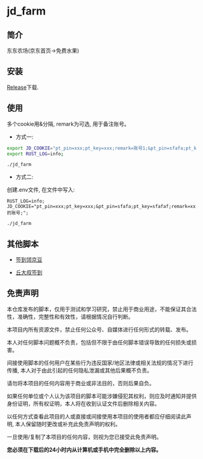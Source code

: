 # jd_farm

## 简介

东东农场(京东首页->免费水果)

## 安装

[Release](https://github.com/ClassmateLin/jd-farm/releases)下载.

## 使用

多个cookie用&分隔, remark为可选, 用于备注账号。

- 方式一:

```bash
export JD_COOKIE="pt_pin=xxx;pt_key=xxx;remark=账号1;&pt_pin=sfafa;pt_key=sfafaf;";
export RUST_LOG=info;
```

```bash
./jd_farm
```

- 方式二:

创建.env文件, 在文件中写入:

```env
RUST_LOG=info;
JD_COOKIE="pt_pin=xxx;pt_key=xxx;&pt_pin=sfafa;pt_key=sfafaf;remark=xx的账号;";
```

```bash
./jd_farm
```

## 其他脚本

- [签到领京豆](https://github.com/ClassmateLin/jd-take-bean)

- [丘大叔签到](https://github.com/ClassmateLin/uncle-qiu-sign-in)

## 免责声明

本仓库发布的脚本，仅用于测试和学习研究，禁止用于商业用途，不能保证其合法性，准确性，完整性和有效性，请根据情况自行判断。

本项目内所有资源文件，禁止任何公众号、自媒体进行任何形式的转载、发布。

本人对任何脚本问题概不负责，包括但不限于由任何脚本错误导致的任何损失或损害。

间接使用脚本的任何用户在某些行为违反国家/地区法律或相关法规的情况下进行传播, 本人对于由此引起的任何隐私泄漏或其他后果概不负责。

请勿将本项目的任何内容用于商业或非法目的，否则后果自负。

如果任何单位或个人认为该项目的脚本可能涉嫌侵犯其权利，则应及时通知并提供身份证明，所有权证明，本人将在收到认证文件后删除相关内容。

以任何方式查看此项目的人或直接或间接使用本项目的使用者都应仔细阅读此声明, 本人保留随时更改或补充此免责声明的权利。

一旦使用/复制了本项目的任何内容，则视为您已接受此免责声明。

**您必须在下载后的24小时内从计算机或手机中完全删除以上内容。**

